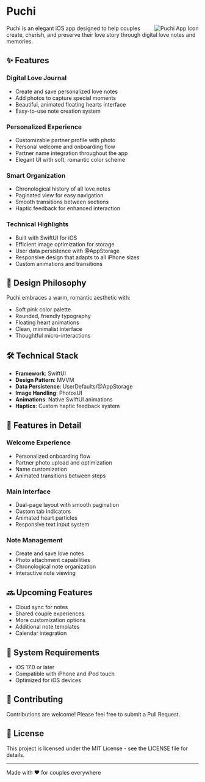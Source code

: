 # Puchi

<img src="/api/placeholder/120/120" alt="Puchi App Icon" align="right" />

Puchi is an elegant iOS app designed to help couples create, cherish, and preserve their love story through digital love notes and memories.

## ✨ Features

### Digital Love Journal
- Create and save personalized love notes
- Add photos to capture special moments
- Beautiful, animated floating hearts interface
- Easy-to-use note creation system

### Personalized Experience
- Customizable partner profile with photo
- Personal welcome and onboarding flow
- Partner name integration throughout the app
- Elegant UI with soft, romantic color scheme

### Smart Organization
- Chronological history of all love notes
- Paginated view for easy navigation
- Smooth transitions between sections
- Haptic feedback for enhanced interaction

### Technical Highlights
- Built with SwiftUI for iOS
- Efficient image optimization for storage
- User data persistence with @AppStorage
- Responsive design that adapts to all iPhone sizes
- Custom animations and transitions

## 🎨 Design Philosophy

Puchi embraces a warm, romantic aesthetic with:
- Soft pink color palette
- Rounded, friendly typography
- Floating heart animations
- Clean, minimalist interface
- Thoughtful micro-interactions

## 🛠 Technical Stack

- **Framework**: SwiftUI
- **Design Pattern**: MVVM
- **Data Persistence**: UserDefaults/@AppStorage
- **Image Handling**: PhotosUI
- **Animations**: Native SwiftUI animations
- **Haptics**: Custom haptic feedback system

## 💝 Features in Detail

### Welcome Experience
- Personalized onboarding flow
- Partner photo upload and optimization
- Name customization
- Animated transitions between steps

### Main Interface
- Dual-page layout with smooth pagination
- Custom tab indicators
- Animated heart particles
- Responsive text input system

### Note Management
- Create and save love notes
- Photo attachment capabilities
- Chronological note organization
- Interactive note viewing

## 🔜 Upcoming Features

- Cloud sync for notes
- Shared couple experiences
- More customization options
- Additional note templates
- Calendar integration

## 📱 System Requirements

- iOS 17.0 or later
- Compatible with iPhone and iPod touch
- Optimized for iOS devices

## 🤝 Contributing

Contributions are welcome! Please feel free to submit a Pull Request.

## 📄 License

This project is licensed under the MIT License - see the LICENSE file for details.

---

Made with ❤️ for couples everywhere
